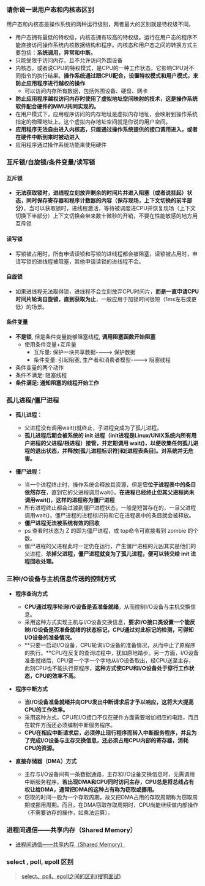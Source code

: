 ### 请你说一说用户态和内核态区别

用户态和内核态是操作系统的两种运行级别，两者最大的区别就是特权级不同。

* 用户态拥有最低的特权级，内核态拥有较高的特权级。运行在用户态的程序不能直接访问操作系统内核数据结构和程序。内核态和用户态之间的转换方式主要包括：**系统调用，异常和中断。**
* 只能受限于访问内存，且不允许访问外围设备
* 内核态，或者说CPU的特权模式，是CPU的一种工作状态，它影响CPU对不同指令的执行结果。**操作系统通过跟CPU配合，设置特权模式和用户模式，来防止应用程序进行越权的操作**
  * 可以访问内存所有数据，包括外围设备、硬盘、网卡
* **防止应用程序越权访问内存时使用了虚拟地址空间映射的技术，这是操作系统软件配合硬件的MMU共同实现的。**
* 在用户模式下，应用程序访问的内存地址是虚拟内存地址，会映射到操作系统指定的物理地址上。这个虚拟内存地址空间就是你说的用户空间。
* **应用程序无法自由进入内核态，只能通过操作系统提供的接口调用进入，或者在硬件中断到来时被动进入**
* 应用程序通过操作系统功能来使用硬件



### 互斥锁/自旋锁/条件变量/读写锁

#### 互斥锁

* **无法获取锁时，进线程立刻放弃剩余的时间片并进入阻塞（或者说挂起）状态，同时保存寄存器和程序计数器的内容（保存现场，上下文切换的前半部分）**，当可以获取锁时，进线程激活，等待被调度进CPU并恢复现场（上下文切换下半部分）上下文切换会带来数十微秒的开销，不要在性能敏感的地方用互斥锁

#### 读写锁

* 写锁被占用时，所有申请读锁和写锁的进线程都会被阻塞，读锁被占用时，申请写锁的进线程被阻塞，其他申请读锁的进线程不会。

#### 自旋锁

* 如果进线程无法取得锁，进线程不会立刻放弃CPU时间片，**而是一直申请CPU时间片轮询自旋锁，直到获取为止**，一般应用于加锁时间很短（1ms左右或更低）的场景。

#### 条件变量

* **不是锁**, 但是条件变量能够阻塞线程, **调用阻塞函数开始阻塞**
  * 使用条件变量+互斥量
    * 互斥量: 保护一块共享数据----> 保护数据
    * 条件变量: 引起阻塞, 生产者和消费者模型----> 阻塞线程
*  条件变量的两个动作
  * 条件不满足: 阻塞线程
  * **条件满足: 通知阻塞的线程开始工作**

### 孤儿进程/僵尸进程

* **孤儿进程：**
  * 父进程没有调用wait()就终止，子进程变成为了孤儿进程。
  * **孤儿进程后期会被系统的 init 进程（init进程是Linux/UNIX系统内所有用户进程的父进程/根进程）接管，并定期调用 wait()，以便收集任何孤儿进程的退出状态，并释放[孤儿进程标识符]和[进程表条目]。对系统并无危害。**

* **僵尸进程：**
  * 当一个进程终止时，操作系统会释放其资源，但是**它位于进程表中的条目依然存在**，直到它的父进程调用wait()。**在进程已经终止但其父进程尚未调用wait()，这样的进程称为僵尸进程**
  * 所有进程终止都会过渡到僵尸进程状态，一般是短暂存在的，一旦父进程调用wait()，僵尸进程的进程标识符和它在进程表中的条目就会被释放。
  * **僵尸进程无法被系统有效的回收**
  * ps 查看时状态为 Z 的即为僵尸进程，或 top命令可直接看到 zombie 的个数。
  * 僵尸进程的父进程此时一定仍在运行，产生僵尸进程的元凶其实是他们的父进程，**杀掉父进程，僵尸进程就变为了孤儿进程，便可以转交给 init 进程回收处理。**



### 三种I/O设备与主机信息传送的控制方式

* **程序查询方式**
  * **CPU通过程序轮询I/O设备是否准备就绪**，从而控制I/O设备与主机交换信息。
  * 采用这种方式实现主机与I/O设备交换信息，**要求I/O接口类设置一个能反映I/O设备是否准备就绪的状态标记，CPU通过对此标记的检测，可得知I/O设备的准备情况。**
  * **只要一启动I/O设备，CPU轮询I/O设备的准备情况，从而中止了原程序的执行。**CPU在反复的查询过程中，犹如原地踏步。另一方面，I/O设备准备就绪后，CPU要一个字一个字地从I/O设备取出，经CPU送至主存，此刻CPU也不能执行原程序，**这种方式使CPU和I/O设备处于穿行工作状态，CPU的效率不高。**

* **程序中断方式**
  * **当I/O设备准备就绪并向CPU发出中断请求后才予以响应，这将大大提高CPU的工作效率。**
  * 采用这种方式，CPU和I/O接口不仅在硬件方面需要增加相应的电路，而且在软件方面还必须编制中断服务程序。
  * **CPU在相应中断请求后，必须停止现行程序而转入中断服务程序，并且为了完成I/O设备与主存交换信息，还必须占用CPU内部的寄存器，消耗CPU的资源。**

* **直接存储器（DMA）方式**
  * 主存与I/O设备间有一条数据通路，主存和I/O设备交换信息时，无需调用中断服务程序。**若出现DMA和CPU同时访问主存，CPU总是将总线占有权让给DMA，通常把DMA的这种占有称为窃取或挪用。**
  * 窃取的时间一般为一个存取周期，故又把DMA占用的存取周期称为窃取周期或挪用周期。而且，在DMA窃取存取周期时，CPU尚能继续做内部操作（不需要访存的操作，如乘法运算）。





### 进程间通信——共享内存（Shared Memory）

* [进程间通信——共享内存（Shared Memory）](https://blog.csdn.net/ypt523/article/details/79958188?depth_1-utm_source=distribute.pc_relevant.none-task&utm_source=distribute.pc_relevant.none-task)





### select , poll, epoll 区别

> [select、poll、epoll之间的区别(搜狗面试)](https://www.cnblogs.com/aspirant/p/9166944.html)